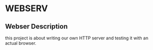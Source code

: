 # WEBSERV
## Webser Description

this project is about writing our own HTTP server and testing it with an actual browser.

